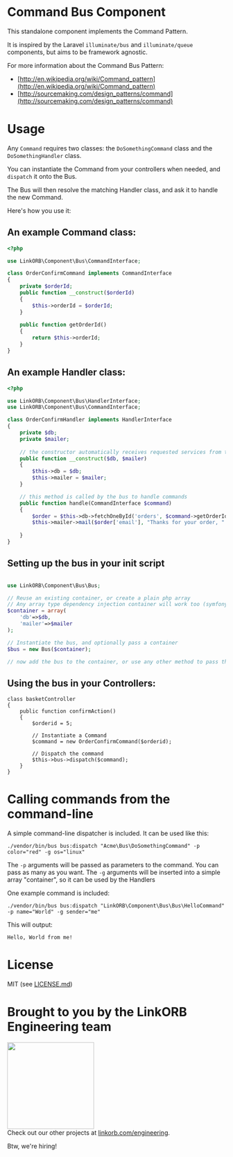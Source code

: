 Command Bus Component
=====================

This standalone component implements the Command Pattern.

It is inspired by the Laravel `illuminate/bus` and `illuminate/queue` components, but aims to be framework agnostic.

For more information about the Command Bus Pattern:

* [http://en.wikipedia.org/wiki/Command_pattern](http://en.wikipedia.org/wiki/Command_pattern)
* [http://sourcemaking.com/design_patterns/command](http://sourcemaking.com/design_patterns/command)

# Usage

Any `Command` requires two classes: the `DoSomethingCommand` class and the `DoSomethingHandler` class.

You can instantiate the Command from your controllers when needed, and `dispatch` it onto the Bus.

The Bus will then resolve the matching Handler class, and ask it to handle the new Command.

Here's how you use it:

## An example Command class:
```php
<?php

use LinkORB\Component\Bus\CommandInterface;

class OrderConfirmCommand implements CommandInterface
{
    private $orderId;
    public function __construct($orderId)
    {
        $this->orderId = $orderId;
    }
    
    public function getOrderId()
    {
        return $this->orderId;
    }
}
```

## An example Handler class:
```php
<?php

use LinkORB\Component\Bus\HandlerInterface;
use LinkORB\Component\Bus\CommandInterface;

class OrderConfirmHandler implements HandlerInterface
{
    private $db;
    private $mailer;
    
    // the constructor automatically receives requested services from the container
    public function __construct($db, $mailer)
    {
        $this->db = $db;
        $this->mailer = $mailer;
    }

    // this method is called by the bus to handle commands
    public function handle(CommandInterface $command)
    {
        $order = $this->db->fetchOneById('orders', $command->getOrderId());
        $this->mailer->mail($order['email'], "Thanks for your order, " . $order['customername']);
        
    }
}
```


## Setting up the bus in your init script
```php

use LinkORB\Component\Bus\Bus;

// Reuse an existing container, or create a plain php array
// Any array type dependency injection container will work too (symfony, pimple, etc)
$container = array(
    'db'=>$db,
    'mailer'=>$mailer
);

// Instantiate the bus, and optionally pass a container
$bus = new Bus($container);

// now add the bus to the container, or use any other method to pass the bus to your controllers
```

## Using the bus in your Controllers:

```
class basketController
{
    public function confirmAction()
    {
        $orderid = 5;

        // Instantiate a Command
        $command = new OrderConfirmCommand($orderid);

        // Dispatch the command
        $this->bus->dispatch($command);
    }
}
```

# Calling commands from the command-line

A simple command-line dispatcher is included. It can be used like this:

    ./vendor/bin/bus bus:dispatch "Acme\Bus\DoSomethingCommand" -p color="red" -g os="linux"
    
The `-p` arguments will be passed as parameters to the command. You can pass as many as you want.
The `-g` arguments will be inserted into a simple array "container", so it can be used by the Handlers

One example command is included:

    ./vendor/bin/bus bus:dispatch "LinkORB\Component\Bus\Bus\HelloCommand" -p name="World" -g sender="me"
    
    
This will output:

    Hello, World from me!

# License

MIT (see [LICENSE.md](LICENSE.md))

# Brought to you by the LinkORB Engineering team

<img src="http://www.linkorb.com/d/meta/tier1/images/linkorbengineering-logo.png" width="200px" /><br />
Check out our other projects at [linkorb.com/engineering](http://www.linkorb.com/engineering).

Btw, we're hiring!
